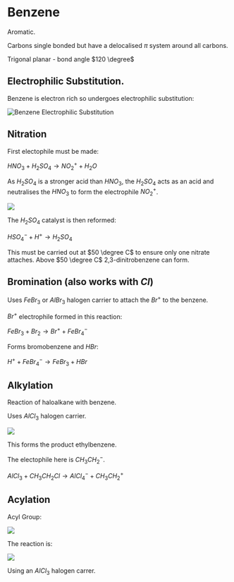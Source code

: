 # Benzene

Aromatic.

Carbons single bonded but have a delocalised $\pi$ system around all carbons.

Trigonal planar - bond angle $120 \degree$

## Electrophilic Substitution.

Benzene is electron rich so undergoes electrophilic substitution:

![Benzene Electrophilic Substitution](Benzene.md.4385.png)

## Nitration

First electophile must be made:

$HNO_3 + H_2 SO_4 \rightarrow NO_2 ^+ + H_2 O$

As $H_2 SO_4$ is a stronger acid than $HNO_3$, the $H_2 SO_4$ acts as an acid and neutralises the $HNO_3$ to form the electrophile $NO_2 ^+$.

![](Benzene.md.470.png)

The $H_2 SO_4$ catalyst is then reformed:

$HSO_4 ^- + H^+ \rightarrow H_2 SO_4$

This must be carried out at $50 \degree C$ to ensure only one nitrate attaches. Above $50 \degree C$ 2,3-dinitrobenzene can form.

## Bromination (also works with $Cl$)

Uses $FeBr_3$ or $AlBr_3$ halogen carrier to attach the $Br^+$ to the benzene.

$Br^+$ electrophile formed in this reaction:

$FeBr_3 + Br_2 \rightarrow Br^+ + FeBr_4 ^-$

Forms bromobenzene and $HBr$:

$H^+ + FeBr_4 ^- \rightarrow FeBr_3 + HBr$

## Alkylation

Reaction of haloalkane with benzene.

Uses $AlCl_3$ halogen carrier.

![](Benzene.md.6191.png)

This forms the product ethylbenzene.

The electophile here is $CH_3 CH_2 ^-$.

$AlCl_3 + CH_3 CH_2 Cl \rightarrow AlCl_4 ^- + CH_3 CH_2 ^+$

## Acylation

Acyl Group:

![](Benzene.md.713.png)

The reaction is:

![](Benzene.md.797.png)

Using an $AlCl_3$ halogen carrer.